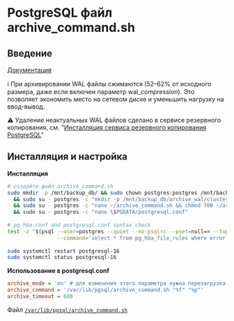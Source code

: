 # PostgreSQL файл archive_command.sh

## Введение

[Документация](https://postgrespro.ru/docs/postgresql/16/runtime-config-wal#RUNTIME-CONFIG-WAL-ARCHIVING)

ℹ При архивировании WAL файлы сжимаются (52–62% от исходного размера, даже если включен параметр wal_compression). Это позволяет экономить место на сетевом диске и уменьшить нагрузку на ввод-вывод.

⚠ Удаление неактуальных WAL файлов сделано в сервисе резервного копирования, см. "[Инсталляция сервиса резервного копирования PostgreSQL](README.md)"

## Инсталляция и настройка

**Инсталляция**
```bash
# создайте файл archive_command.sh
sudo mkdir -p /mnt/backup_db/ && sudo chown postgres:postgres /mnt/backup_db/ \
  && sudo su - postgres -c "mkdir -p /mnt/backup_db/archive_wal/cluster/ && chmod 700 /mnt/backup_db/archive_wal/{,cluster/}" \
  && sudo su - postgres -c "nano ~/archive_command.sh && chmod 700 ~/archive_command.sh && bash -n ~/archive_command.sh" \
  && sudo su - postgres -c "nano \$PGDATA/postgresql.conf"
 
# pg_hba.conf and postgresql.conf syntax check
test -z "$(psql --user=postgres --quiet --no-psqlrc --pset=null=¤ --tuples-only --no-align \
                --command='select * from pg_hba_file_rules where error is not null; select * from pg_file_settings where error is not null')"
 
sudo systemctl restart postgresql-16
sudo systemctl status postgresql-16
```

**Использование в postgresql.conf**
```ini
archive_mode = 'on' # для изменения этого параметра нужна перезагрузка СУБД
archive_command = '/var/lib/pgsql/archive_command.sh "%f" "%p"'
archive_timeout = 600
```

Файл [`/var/lib/pgsql/archive_command.sh`](archive_command.sh)
